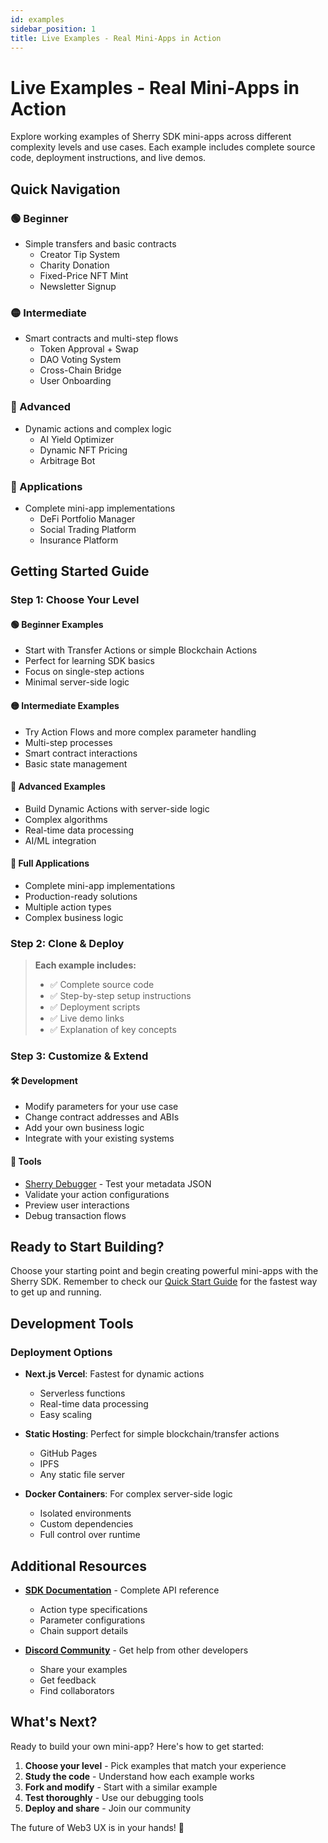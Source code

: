 ```yaml
---
id: examples
sidebar_position: 1
title: Live Examples - Real Mini-Apps in Action
---
```


# Live Examples - Real Mini-Apps in Action

Explore working examples of Sherry SDK mini-apps across different complexity levels and use cases. Each example includes complete source code, deployment instructions, and live demos.

## Quick Navigation

### 🟢 Beginner
- Simple transfers and basic contracts
  - Creator Tip System
  - Charity Donation
  - Fixed-Price NFT Mint
  - Newsletter Signup

### 🟡 Intermediate
- Smart contracts and multi-step flows
  - Token Approval + Swap
  - DAO Voting System
  - Cross-Chain Bridge
  - User Onboarding

### 🔴 Advanced
- Dynamic actions and complex logic
  - AI Yield Optimizer
  - Dynamic NFT Pricing
  - Arbitrage Bot

### 🚀 Applications
- Complete mini-app implementations
  - DeFi Portfolio Manager
  - Social Trading Platform
  - Insurance Platform

## Getting Started Guide

### Step 1: Choose Your Level

#### 🟢 Beginner Examples
- Start with Transfer Actions or simple Blockchain Actions
- Perfect for learning SDK basics
- Focus on single-step actions
- Minimal server-side logic

#### 🟡 Intermediate Examples
- Try Action Flows and more complex parameter handling
- Multi-step processes
- Smart contract interactions
- Basic state management

#### 🔴 Advanced Examples
- Build Dynamic Actions with server-side logic
- Complex algorithms
- Real-time data processing
- AI/ML integration

#### 🚀 Full Applications
- Complete mini-app implementations
- Production-ready solutions
- Multiple action types
- Complex business logic

### Step 2: Clone & Deploy

> **Each example includes:**
> - ✅ Complete source code
> - ✅ Step-by-step setup instructions
> - ✅ Deployment scripts
> - ✅ Live demo links
> - ✅ Explanation of key concepts

### Step 3: Customize & Extend

#### 🛠️ Development
- Modify parameters for your use case
- Change contract addresses and ABIs
- Add your own business logic
- Integrate with your existing systems

#### 🔧 Tools
- [Sherry Debugger](https://app.sherry.social/debugger) - Test your metadata JSON
- Validate your action configurations
- Preview user interactions
- Debug transaction flows

## Ready to Start Building?

Choose your starting point and begin creating powerful mini-apps with the Sherry SDK. Remember to check our [Quick Start Guide](/docs/getting-started/quickstart) for the fastest way to get up and running.

## Development Tools

### Deployment Options

- **Next.js Vercel**: Fastest for dynamic actions
  - Serverless functions
  - Real-time data processing
  - Easy scaling

- **Static Hosting**: Perfect for simple blockchain/transfer actions
  - GitHub Pages
  - IPFS
  - Any static file server

- **Docker Containers**: For complex server-side logic
  - Isolated environments
  - Custom dependencies
  - Full control over runtime

## Additional Resources

- [**SDK Documentation**](/docs/api-reference/action-types/blockchain-actions) - Complete API reference
  - Action type specifications
  - Parameter configurations
  - Chain support details

- [**Discord Community**](https://discord.gg/sherry) - Get help from other developers
  - Share your examples
  - Get feedback
  - Find collaborators

## What's Next?

Ready to build your own mini-app? Here's how to get started:

1. **Choose your level** - Pick examples that match your experience
2. **Study the code** - Understand how each example works
3. **Fork and modify** - Start with a similar example
4. **Test thoroughly** - Use our debugging tools
5. **Deploy and share** - Join our community

The future of Web3 UX is in your hands! 🌟
